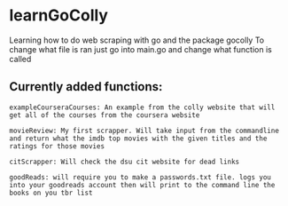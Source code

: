 # learnGoColly
Learning how to do web scraping with go and the package gocolly
To change what file is ran just go into main.go and change what function is called

## Currently added functions:
	exampleCourseraCourses: An example from the colly website that will get all of the courses from the coursera website

	movieReview: My first scrapper. Will take input from the commandline and return what the imdb top movies with the given titles and the ratings for those movies
	
	citScrapper: Will check the dsu cit website for dead links
	
	goodReads: will require you to make a passwords.txt file. logs you into your goodreads account then will print to the command line the books on you tbr list
